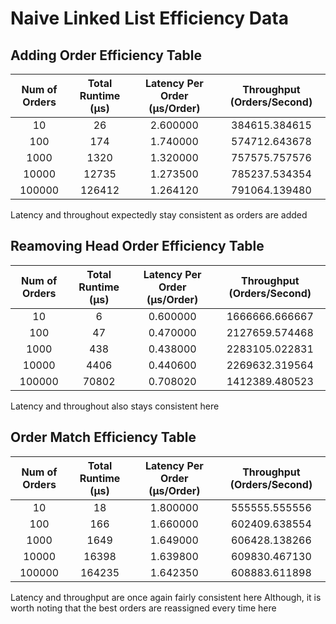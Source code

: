 # Naive Linked List Efficiency Data

## Adding Order Efficiency Table

| **Num of Orders** | **Total Runtime (µs)** | **Latency Per Order (µs/Order)** | **Throughput (Orders/Second)** |
| :-----------: |  :-----------: |  :-----------: |  :-----------: |
| 10 | 26 | 2.600000 | 384615.384615 |
| 100 | 174 | 1.740000 | 574712.643678 |
| 1000 | 1320 | 1.320000 | 757575.757576 |
| 10000 | 12735 | 1.273500 | 785237.534354 |
| 100000 | 126412 | 1.264120 | 791064.139480 |

Latency and throughout expectedly stay consistent as orders are added

## Reamoving Head Order Efficiency Table

| **Num of Orders** | **Total Runtime (µs)** | **Latency Per Order (µs/Order)** | **Throughput (Orders/Second)** |
| :-----------: |  :-----------: |  :-----------: |  :-----------: |
| 10 | 6 | 0.600000 | 1666666.666667 |
| 100 | 47 | 0.470000 | 2127659.574468 |
| 1000 | 438 | 0.438000 | 2283105.022831 |
| 10000 | 4406 | 0.440600 | 2269632.319564 |
| 100000 | 70802 | 0.708020 | 1412389.480523 |

Latency and throughout also stays consistent here

## Order Match Efficiency Table

| **Num of Orders** | **Total Runtime (µs)** | **Latency Per Order (µs/Order)** | **Throughput (Orders/Second)** |
| :-----------: |  :-----------: |  :-----------: |  :-----------: |
| 10 | 18 | 1.800000 | 555555.555556 |
| 100 | 166 | 1.660000 | 602409.638554 |
| 1000 | 1649 | 1.649000 | 606428.138266 |
| 10000 | 16398 | 1.639800 | 609830.467130 |
| 100000 | 164235 | 1.642350 | 608883.611898 |

Latency and throughput are once again fairly consistent here
Although, it is worth noting that the best orders are reassigned every time here
